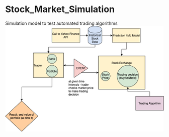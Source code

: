 # Stock_Market_Simulation
Simulation model to test automated trading algorithms
![alt text](https://github.com/hacasper/Stock_Market_Simulation/blob/main/Simulation%20System%20Diagram.png?raw=true)
